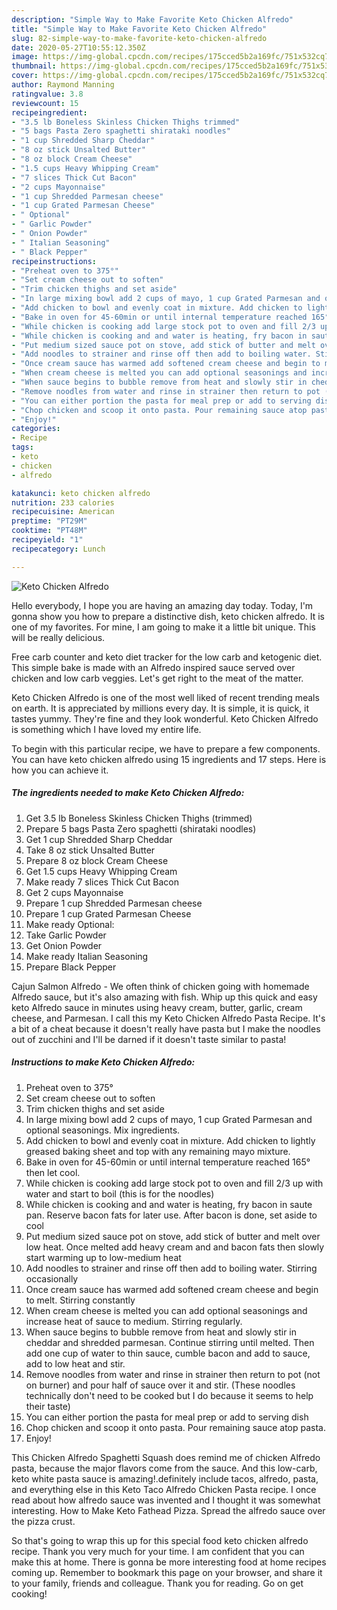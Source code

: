 ```yaml
---
description: "Simple Way to Make Favorite Keto Chicken Alfredo"
title: "Simple Way to Make Favorite Keto Chicken Alfredo"
slug: 82-simple-way-to-make-favorite-keto-chicken-alfredo
date: 2020-05-27T10:55:12.350Z
image: https://img-global.cpcdn.com/recipes/175cced5b2a169fc/751x532cq70/keto-chicken-alfredo-recipe-main-photo.jpg
thumbnail: https://img-global.cpcdn.com/recipes/175cced5b2a169fc/751x532cq70/keto-chicken-alfredo-recipe-main-photo.jpg
cover: https://img-global.cpcdn.com/recipes/175cced5b2a169fc/751x532cq70/keto-chicken-alfredo-recipe-main-photo.jpg
author: Raymond Manning
ratingvalue: 3.8
reviewcount: 15
recipeingredient:
- "3.5 lb Boneless Skinless Chicken Thighs trimmed"
- "5 bags Pasta Zero spaghetti shirataki noodles"
- "1 cup Shredded Sharp Cheddar"
- "8 oz stick Unsalted Butter"
- "8 oz block Cream Cheese"
- "1.5 cups Heavy Whipping Cream"
- "7 slices Thick Cut Bacon"
- "2 cups Mayonnaise"
- "1 cup Shredded Parmesan cheese"
- "1 cup Grated Parmesan Cheese"
- " Optional"
- " Garlic Powder"
- " Onion Powder"
- " Italian Seasoning"
- " Black Pepper"
recipeinstructions:
- "Preheat oven to 375°"
- "Set cream cheese out to soften"
- "Trim chicken thighs and set aside"
- "In large mixing bowl add 2 cups of mayo, 1 cup Grated Parmesan and optional seasonings. Mix ingredients."
- "Add chicken to bowl and evenly coat in mixture. Add chicken to lightly greased baking sheet and top with any remaining mayo mixture."
- "Bake in oven for 45-60min or until internal temperature reached 165° then let cool."
- "While chicken is cooking add large stock pot to oven and fill 2/3 up with water and start to boil (this is for the noodles)"
- "While chicken is cooking and and water is heating, fry bacon in saute pan. Reserve bacon fats for later use. After bacon is done, set aside to cool"
- "Put medium sized sauce pot on stove, add stick of butter and melt over low heat. Once melted add heavy cream and and bacon fats then slowly start warming up to low-medium heat"
- "Add noodles to strainer and rinse off then add to boiling water. Stirring occasionally"
- "Once cream sauce has warmed add softened cream cheese and begin to melt. Stirring constantly"
- "When cream cheese is melted you can add optional seasonings and increase heat of sauce to medium. Stirring regularly."
- "When sauce begins to bubble remove from heat and slowly stir in cheddar and shredded parmesan. Continue stirring until melted. Then add one cup of water to thin sauce, cumble bacon and add to sauce, add to low heat and stir."
- "Remove noodles from water and rinse in strainer then return to pot (not on burner) and pour half of sauce over it and stir. (These noodles technically don&#39;t need to be cooked but I do because it seems to help their taste)"
- "You can either portion the pasta for meal prep or add to serving dish"
- "Chop chicken and scoop it onto pasta. Pour remaining sauce atop pasta."
- "Enjoy!"
categories:
- Recipe
tags:
- keto
- chicken
- alfredo

katakunci: keto chicken alfredo 
nutrition: 233 calories
recipecuisine: American
preptime: "PT29M"
cooktime: "PT48M"
recipeyield: "1"
recipecategory: Lunch

---
```



![Keto Chicken Alfredo](https://img-global.cpcdn.com/recipes/175cced5b2a169fc/751x532cq70/keto-chicken-alfredo-recipe-main-photo.jpg)

Hello everybody, I hope you are having an amazing day today. Today, I'm gonna show you how to prepare a distinctive dish, keto chicken alfredo. It is one of my favorites. For mine, I am going to make it a little bit unique. This will be really delicious.

Free carb counter and keto diet tracker for the low carb and ketogenic diet. This simple bake is made with an Alfredo inspired sauce served over chicken and low carb veggies. Let&#39;s get right to the meat of the matter.

Keto Chicken Alfredo is one of the most well liked of recent trending meals on earth. It is appreciated by millions every day. It is simple, it is quick, it tastes yummy. They're fine and they look wonderful. Keto Chicken Alfredo is something which I have loved my entire life.


To begin with this particular recipe, we have to prepare a few components. You can have keto chicken alfredo using 15 ingredients and 17 steps. Here is how you can achieve it.

<!--inarticleads1-->

##### The ingredients needed to make Keto Chicken Alfredo:

1. Get 3.5 lb Boneless Skinless Chicken Thighs (trimmed)
1. Prepare 5 bags Pasta Zero spaghetti (shirataki noodles)
1. Get 1 cup Shredded Sharp Cheddar
1. Take 8 oz stick Unsalted Butter
1. Prepare 8 oz block Cream Cheese
1. Get 1.5 cups Heavy Whipping Cream
1. Make ready 7 slices Thick Cut Bacon
1. Get 2 cups Mayonnaise
1. Prepare 1 cup Shredded Parmesan cheese
1. Prepare 1 cup Grated Parmesan Cheese
1. Make ready  Optional:
1. Take  Garlic Powder
1. Get  Onion Powder
1. Make ready  Italian Seasoning
1. Prepare  Black Pepper


Cajun Salmon Alfredo - We often think of chicken going with homemade Alfredo sauce, but it&#39;s also amazing with fish. Whip up this quick and easy keto Alfredo sauce in minutes using heavy cream, butter, garlic, cream cheese, and Parmesan. I call this my Keto Chicken Alfredo Pasta Recipe. It&#39;s a bit of a cheat because it doesn&#39;t really have pasta but I make the noodles out of zucchini and I&#39;ll be darned if it doesn&#39;t taste similar to pasta! 

<!--inarticleads2-->

##### Instructions to make Keto Chicken Alfredo:

1. Preheat oven to 375°
1. Set cream cheese out to soften
1. Trim chicken thighs and set aside
1. In large mixing bowl add 2 cups of mayo, 1 cup Grated Parmesan and optional seasonings. Mix ingredients.
1. Add chicken to bowl and evenly coat in mixture. Add chicken to lightly greased baking sheet and top with any remaining mayo mixture.
1. Bake in oven for 45-60min or until internal temperature reached 165° then let cool.
1. While chicken is cooking add large stock pot to oven and fill 2/3 up with water and start to boil (this is for the noodles)
1. While chicken is cooking and and water is heating, fry bacon in saute pan. Reserve bacon fats for later use. After bacon is done, set aside to cool
1. Put medium sized sauce pot on stove, add stick of butter and melt over low heat. Once melted add heavy cream and and bacon fats then slowly start warming up to low-medium heat
1. Add noodles to strainer and rinse off then add to boiling water. Stirring occasionally
1. Once cream sauce has warmed add softened cream cheese and begin to melt. Stirring constantly
1. When cream cheese is melted you can add optional seasonings and increase heat of sauce to medium. Stirring regularly.
1. When sauce begins to bubble remove from heat and slowly stir in cheddar and shredded parmesan. Continue stirring until melted. Then add one cup of water to thin sauce, cumble bacon and add to sauce, add to low heat and stir.
1. Remove noodles from water and rinse in strainer then return to pot (not on burner) and pour half of sauce over it and stir. (These noodles technically don&#39;t need to be cooked but I do because it seems to help their taste)
1. You can either portion the pasta for meal prep or add to serving dish
1. Chop chicken and scoop it onto pasta. Pour remaining sauce atop pasta.
1. Enjoy!


This Chicken Alfredo Spaghetti Squash does remind me of chicken Alfredo pasta, because the major flavors come from the sauce. And this low-carb, keto white pasta sauce is amazing!.definitely include tacos, alfredo, pasta, and everything else in this Keto Taco Alfredo Chicken Pasta recipe. I once read about how alfredo sauce was invented and I thought it was somewhat interesting. How to Make Keto Fathead Pizza. Spread the alfredo sauce over the pizza crust. 

So that's going to wrap this up for this special food keto chicken alfredo recipe. Thank you very much for your time. I am confident that you can make this at home. There is gonna be more interesting food at home recipes coming up. Remember to bookmark this page on your browser, and share it to your family, friends and colleague. Thank you for reading. Go on get cooking!
